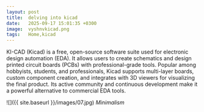 ```yaml
---
layout: post
title:  delving into kicad
date:   2025-09-17 15:01:35 +0300
image:  vyshnvkicad.png
tags:   Home,kicad
---
```

KI-CAD (Kicad) is a free, open-source software suite used for electronic design automation (EDA). It allows users to create schematics and design printed circuit boards (PCBs) with professional-grade tools. Popular among hobbyists, students, and professionals, Kicad supports multi-layer boards, custom component creation, and integrates with 3D viewers for visualizing the final product. Its active community and continuous development make it a powerful alternative to commercial EDA tools.

![]({{ site.baseurl }}/images/07.jpg)
*Minimalism*

